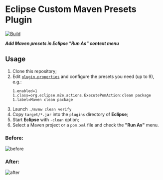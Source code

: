 Eclipse Custom Maven Presets Plugin
===================================

[![Build](https://github.com/albertus82/eclipse-custom-maven-presets-plugin/actions/workflows/build.yml/badge.svg)](https://github.com/albertus82/eclipse-custom-maven-presets-plugin/actions/workflows/build.yml)

***Add Maven presets in Eclipse "Run As" context menu***

## Usage

1. Clone this repository;
2. Edit [`plugin.properties`](plugin.properties) and configure the presets you need (up to 9), e.g.:
   ```properties
   1.enabled=1
   1.class=org.eclipse.m2e.actions.ExecutePomAction:clean package
   1.label=Maven clean package
   ```
4. Launch `./mvnw clean verify`
5. Copy `target/*.jar` into the `plugins` directory of **Eclipse**;
6. Start **Eclipse** with `-clean` option;
7. Select a Maven project or a `pom.xml` file and check the **"Run As"** menu.

### Before:
![before](https://user-images.githubusercontent.com/8672431/151350506-3452a828-1c7e-4c70-96fc-4afa2ff97194.png)

### After:
![after](https://user-images.githubusercontent.com/8672431/151350514-a80822f9-cabd-43d4-a490-e9b9ca0f66d2.png)
